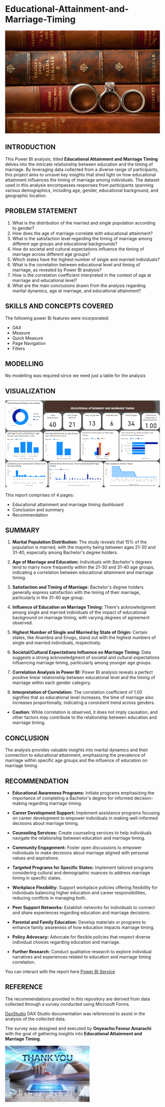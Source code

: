 # Educational-Attainment-and-Marriage-Timing

![](Intro-page.jpg)



## INTRODUCTION


This Power BI analysis, titled **Educational Attainment and Marriage Timing** delves into the intricate relationship between education and the timing of marriage. By leveraging data collected from a diverse range of participants, this project aims to unravel key insights that shed light on how educational attainment influences the timing of marriage among individuals.
The dataset used in this analysis encompasses responses from participants spanning various demographics, including age, gender, educational background, and geographic location.


## PROBLEM STATEMENT


1. What is the distribution of the married and single population according to gender?
2. How does the age of marriage correlate with educational attainment?
3. What is the satisfaction level regarding the timing of marriage among different age groups and educational backgrounds?
4. How do societal and cultural expectations influence the timing of marriage across different age groups?
5. Which states have the highest number of single and married individuals?
6. What is the correlation between educational level and timing of marriage, as revealed by Power BI analysis?
7. How is the correlation coefficient interpreted in the context of age at marriage and educational level?
9. What are the main conclusions drawn from the analysis regarding marital dynamics, age at marriage, and educational attainment? 

## SKILLS AND CONCEPTS COVERED

The following power Bi features were incorporated:
- DAX
- Measure
- Quick Measure
- Page Navigation
- Filters 

## MODELLING

No modelling was required since we need just a table for the analysis

## VISUALIZATION

![](Visual-Dashboard.png)


This report comprises of 4 pages:
- Educational attainment and marriage timing dashboard
- Conclusion and summary
- Recommendation


## SUMMARY


1. **Marital Population Distribution:** The study reveals that 15% of the population is married, with the majority being between ages 21-30 and 31-40, especially among Bachelor's degree holders.

2. **Age of Marriage and Education:** Individuals with Bachelor's degrees tend to marry more frequently within the 21-30 and 31-40 age groups, indicating a correlation between educational attainment and marriage timing.

3. **Satisfaction and Timing of Marriage:** Bachelor's degree holders generally express satisfaction with the timing of their marriage, particularly in the 31-40 age group.

4. **Influence of Education on Marriage Timing:** There's acknowledgment among single and married individuals of the impact of educational background on marriage timing, with varying degrees of agreement observed.

5. **Highest Number of Single and Married by State of Origin:** Certain states, like Anambra and Enugu, stand out with the highest numbers of single and married individuals, respectively.

6. **Societal/Cultural Expectations Influence on Marriage Timing:** Data suggests a strong acknowledgment of societal and cultural expectations influencing marriage timing, particularly among younger age groups.

7. **Correlation Analysis in Power BI:** Power BI analysis reveals a perfect positive linear relationship between educational level and the timing of marriage within each gender category.

8. **Interpretation of Correlation:** The correlation coefficient of 1.00 signifies that as educational level increases, the time of marriage also increases proportionally, indicating a consistent trend across genders.

- **Caution:** While correlation is observed, it does not imply causation, and other factors may contribute to the relationship between education and marriage timing.

## CONCLUSION 

The analysis provides valuable insights into marital dynamics and their connection to educational attainment, emphasizing the prevalence of marriage within specific age groups and the influence of education on marriage timing.


## RECOMMENDATION

- **Educational Awareness Programs:**  Initiate programs emphasizing the importance of completing a Bachelor's degree for informed decision-making regarding marriage timing.

- **Career Development Support:** Implement assistance programs focusing on career development to empower individuals in making well-informed decisions about marriage timing.

- **Counseling Services:** Create counseling services to help individuals navigate the relationship between education and marriage timing.

- **Community Engagement:** Foster open discussions to empower individuals to make decisions about marriage aligned with personal values and aspirations.

- **Targeted Programs for Specific States:** Implement tailored programs considering cultural and demographic nuances to address marriage timing in specific states.

- **Workplace Flexibility:** Support workplace policies offering flexibility for individuals balancing higher education and career responsibilities, reducing conflicts in managing both.

- **Peer Support Networks:** Establish networks for individuals to connect and share experiences regarding education and marriage decisions.

- **Parental and Family Education:** Develop materials or programs to enhance family awareness of how education impacts marriage timing.

- **Policy Advocacy:** Advocate for flexible policies that respect diverse individual choices regarding education and marriage.

- **Further Research:** Conduct qualitative research to explore individual narratives and experiences related to education and marriage timing correlation.


You can interact with the report here [Power BI Service](https://app.powerbi.com/groups/ab4dee02-64d2-46c9-9172-d5d2d6a15157/reports/432d0120-843a-4266-a326-0fb3f087f1a4/ReportSection?experience=power-bi)


## REFERENCE

The recommendations provided in this repository are derived from data collected through a survey conducted using Microsoft Forms. 

[DaxStudio](https://daxstudio.org/docs/tutorials/writing-dax-queries)
DAX Studio documentation was referenced to assist in the analysis of the collected data. 

The survey was designed and executed by **Onyeachu Favour Amarachi** with the goal of gathering insights into **Educational Attainment and Marriage Timing**.


![](Thank-you-Page.jpeg)



